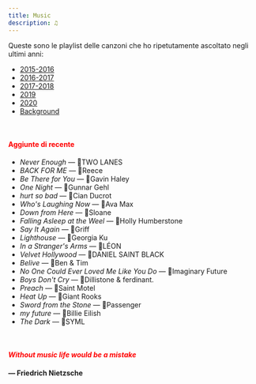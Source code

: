 ```yaml
---
title: Music
description: ♫
---
```

Queste sono le playlist delle canzoni che ho ripetutamente ascoltato negli ultimi anni:

* [2015-2016](https://music.apple.com/it/playlist/my-2015-2016/pl.b4bf1a93707c44f89aa794dc2888e844)
* [2016-2017](https://music.apple.com/it/playlist/my-2016-2017/pl.u-PDb40o6tJ9qVro)
* [2017-2018](https://music.apple.com/it/playlist/my-2017-2018/pl.u-b3b8RKgC0qaz1d)
* [2019](https://music.apple.com/it/playlist/my-2019/pl.u-b3b8Re4H0qaz1d)
* [2020](https://music.apple.com/it/playlist/my-2020/pl.u-LdbqE1vt5e4m0R?l)
* [Background](https://music.apple.com/it/playlist/background/pl.b05fb95eaae8419b8bc2201594355ee0?l=en)

&nbsp;

#### <span style="color:red">Aggiunte di recente</span>
* _Never Enough_ — TWO LANES
* _BACK FOR ME_ — Reece
* _Be There for You_ — Gavin Haley
* _One Night_ — Gunnar Gehl
* _hurt so bad_ — Cian Ducrot
* _Who's Laughing Now_ — Ava Max
* _Down from Here_ — Sloane
* _Falling Asleep at the Weel_ — Holly Humberstone
* _Say It Again_ — Griff
* _Lighthouse_ — Georgia Ku
* _In a Stranger's Arms_ — LÉON
* _Velvet Hollywood_ — DANIEL SAINT BLACK
* _Belive_ — Ben & Tim
* _No One Could Ever Loved Me Like You Do_ — Imaginary Future
* _Boys Don't Cry_ — Dillistone & ferdinant.
* _Preach_ — Saint Motel
* _Heat Up_ — Giant Rooks
* _Sword from the Stone_ — Passenger
* _my future_ — Billie Eilish
* _The Dark_ — SYML

&nbsp;

#### <span style="color:red">_Without music life would be a mistake_</span>

#### — Friedrich Nietzsche
